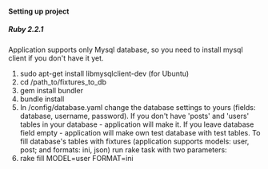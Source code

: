 #### Setting up project
##### Ruby 2.2.1

Application supports only Mysql database, so you need to install mysql client
if you don't have it yet.
1. sudo apt-get install libmysqlclient-dev  (for Ubuntu)
2. cd /path_to/fixtures_to_db
3. gem install bundler
4. bundle install
5. In /config/database.yaml change the database settings to yours (fields: database, username, password).
If you don't have 'posts' and 'users' tables in your database - application will make it.
If you leave database field empty - application will make own test database with test tables.
To fill database's tables with fixtures (application supports models: user, post; and formats: ini, json)
run rake task with two parameters:
6. rake fill MODEL=user FORMAT=ini
